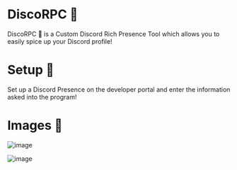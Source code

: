 # DiscoRPC 🧿

DiscoRPC 🧿 is a Custom Discord Rich Presence Tool which allows you to easily spice up your Discord profile!

# Setup 🔹
Set up a Discord Presence on the developer portal and enter the information asked into the program!

# Images 📘

![image](https://user-images.githubusercontent.com/75194878/171068496-a87005be-b4e9-4e2c-819f-d823c472beec.png)

![image](https://user-images.githubusercontent.com/75194878/123887489-801a9d80-d949-11eb-9bca-631f40ce14fd.png)


    
